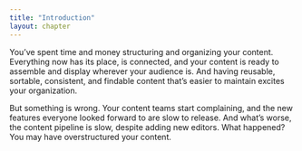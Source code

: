 ```yaml
---
title: "Introduction"
layout: chapter
---
```


You’ve spent time and money structuring and organizing your content. Everything now has its place, is connected, and your content is ready to assemble and display wherever your audience is. And having reusable, sortable, consistent, and findable content that’s easier to maintain excites your organization.

But something is wrong. Your content teams start complaining, and the new features everyone looked forward to are slow to release. And what’s worse, the content pipeline is slow, despite adding new editors. What happened? You may have overstructured your content.
